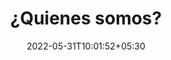 ---
title: "¿Quienes somos?"
date: 2022-05-31T10:01:52+05:30
draft: false
weight: 3
#image: "deseases.jpg"
---
